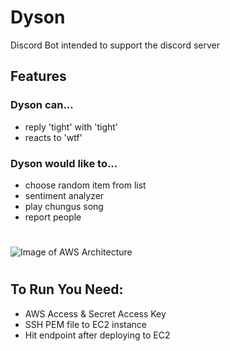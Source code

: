 # Dyson
Discord Bot intended to support the discord server

## Features
### Dyson can...
  - reply 'tight' with 'tight'
  - reacts to 'wtf'

### Dyson would like to...
  - choose random item from list
  - sentiment analyzer
  - play chungus song
  - report people

#

![Image of AWS Architecture](https://github.com/kstasko/dyson/blob/master/images/dyson.jpg)

#

## To Run You Need:
* AWS Access & Secret Access Key
* SSH PEM file to EC2 instance
* Hit endpoint after deploying to EC2
